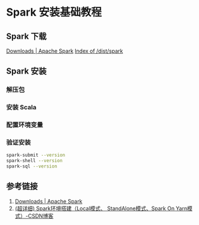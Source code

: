 # Spark 安装基础教程

## Spark 下载

[Downloads | Apache Spark](https://spark.apache.org/downloads.html)
[Index of /dist/spark](https://archive.apache.org/dist/spark/)

## Spark 安装

### 解压包

### 安装 Scala

### 配置环境变量

### 验证安装

```bash
spark-submit --version
spark-shell --version
spark-sql --version
```

## 参考链接

1. [Downloads | Apache Spark](https://spark.apache.org/downloads.html)
2. [(超详细) Spark环境搭建（Local模式、 StandAlone模式、Spark On Yarn模式）-CSDN博客](https://blog.csdn.net/JunLeon/article/details/123625680)